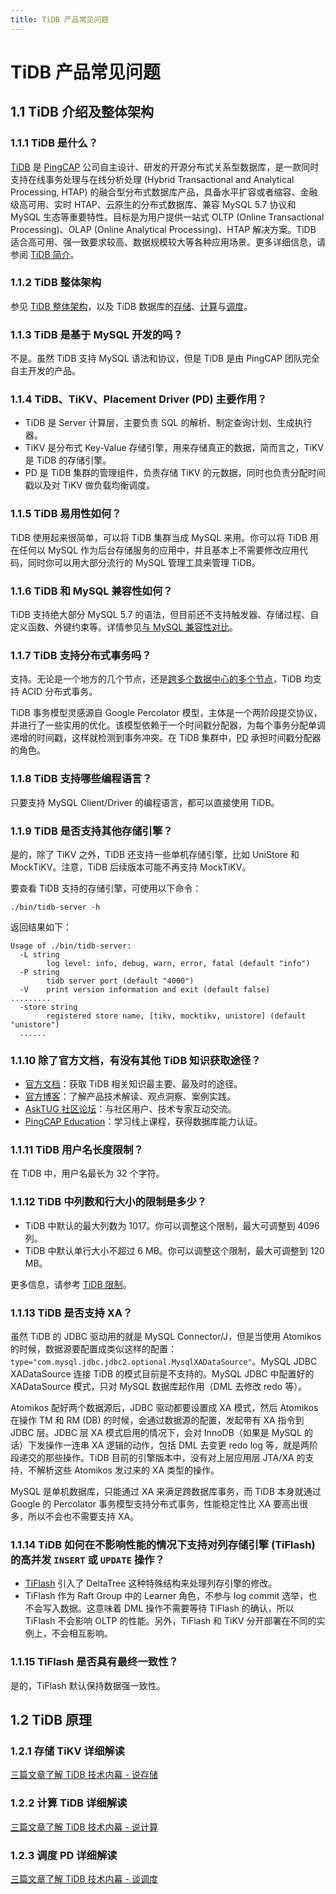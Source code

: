 ```yaml
---
title: TiDB 产品常见问题
---
```


# TiDB 产品常见问题

## 1.1 TiDB 介绍及整体架构

### 1.1.1 TiDB 是什么？

[TiDB](https://github.com/pingcap/tidb) 是 [PingCAP](https://pingcap.com/about-cn/) 公司自主设计、研发的开源分布式关系型数据库，是一款同时支持在线事务处理与在线分析处理 (Hybrid Transactional and Analytical Processing, HTAP) 的融合型分布式数据库产品，具备水平扩容或者缩容、金融级高可用、实时 HTAP、云原生的分布式数据库、兼容 MySQL 5.7 协议和 MySQL 生态等重要特性。目标是为用户提供一站式 OLTP (Online Transactional Processing)、OLAP (Online Analytical Processing)、HTAP 解决方案。TiDB 适合高可用、强一致要求较高、数据规模较大等各种应用场景。更多详细信息，请参阅 [TiDB 简介](/overview.md)。

### 1.1.2 TiDB 整体架构

参见 [TiDB 整体架构](/tidb-architecture.md)，以及 TiDB 数据库的[存储](/tidb-storage.md)、[计算](/tidb-computing.md)与[调度](/tidb-scheduling.md)。

### 1.1.3 TiDB 是基于 MySQL 开发的吗？

不是。虽然 TiDB 支持 MySQL 语法和协议，但是 TiDB 是由 PingCAP 团队完全自主开发的产品。

### 1.1.4 TiDB、TiKV、Placement Driver (PD) 主要作用？

- TiDB 是 Server 计算层，主要负责 SQL 的解析、制定查询计划、生成执行器。
- TiKV 是分布式 Key-Value 存储引擎，用来存储真正的数据，简而言之，TiKV 是 TiDB 的存储引擎。
- PD 是 TiDB 集群的管理组件，负责存储 TiKV 的元数据，同时也负责分配时间戳以及对 TiKV 做负载均衡调度。

### 1.1.5 TiDB 易用性如何？

TiDB 使用起来很简单，可以将 TiDB 集群当成 MySQL 来用。你可以将 TiDB 用在任何以 MySQL 作为后台存储服务的应用中，并且基本上不需要修改应用代码，同时你可以用大部分流行的 MySQL 管理工具来管理 TiDB。

### 1.1.6 TiDB 和 MySQL 兼容性如何？

TiDB 支持绝大部分 MySQL 5.7 的语法，但目前还不支持触发器、存储过程、自定义函数、外键约束等。详情参见[与 MySQL 兼容性对比](/mysql-compatibility.md)。

### 1.1.7 TiDB 支持分布式事务吗？

支持。无论是一个地方的几个节点，还是[跨多个数据中心的多个节点](/multi-data-centers-in-one-city-deployment.md)，TiDB 均支持 ACID 分布式事务。

TiDB 事务模型灵感源自 Google Percolator 模型，主体是一个两阶段提交协议，并进行了一些实用的优化。该模型依赖于一个时间戳分配器，为每个事务分配单调递增的时间戳，这样就检测到事务冲突。在 TiDB 集群中，[PD](/tidb-scheduling.md) 承担时间戳分配器的角色。

### 1.1.8 TiDB 支持哪些编程语言？

只要支持 MySQL Client/Driver 的编程语言，都可以直接使用 TiDB。

### 1.1.9 TiDB 是否支持其他存储引擎？

是的，除了 TiKV 之外，TiDB 还支持一些单机存储引擎，比如 UniStore 和 MockTiKV。注意，TiDB 后续版本可能不再支持 MockTiKV。

要查看 TiDB 支持的存储引擎，可使用以下命令：


```shell
./bin/tidb-server -h
```

返回结果如下：

```shell
Usage of ./bin/tidb-server:
  -L string
        log level: info, debug, warn, error, fatal (default "info")
  -P string
        tidb server port (default "4000")
  -V    print version information and exit (default false)
.........
  -store string
        registered store name, [tikv, mocktikv, unistore] (default "unistore")
  ......
```

### 1.1.10 除了官方文档，有没有其他 TiDB 知识获取途径？

- [官方文档](https://docs.pingcap.com/zh/)：获取 TiDB 相关知识最主要、最及时的途径。
- [官方博客](https://cn.pingcap.com/blog/)：了解产品技术解读、观点洞察、案例实践。
- [AskTUG 社区论坛](https://asktug.com)：与社区用户、技术专家互动交流。
- [PingCAP Education](https://cn.pingcap.com/education/)：学习线上课程，获得数据库能力认证。

### 1.1.11 TiDB 用户名长度限制？

在 TiDB 中，用户名最长为 32 个字符。

### 1.1.12 TiDB 中列数和行大小的限制是多少？

- TiDB 中默认的最大列数为 1017。你可以调整这个限制，最大可调整到 4096 列。
- TiDB 中默认单行大小不超过 6 MB。你可以调整这个限制，最大可调整到 120 MB。

更多信息，请参考 [TiDB 限制](/tidb-limitations.md)。

### 1.1.13 TiDB 是否支持 XA？

虽然 TiDB 的 JDBC 驱动用的就是 MySQL Connector/J，但是当使用 Atomikos 的时候，数据源要配置成类似这样的配置：`type="com.mysql.jdbc.jdbc2.optional.MysqlXADataSource"`。MySQL JDBC XADataSource 连接 TiDB 的模式目前是不支持的。MySQL JDBC 中配置好的 XADataSource 模式，只对 MySQL 数据库起作用（DML 去修改 redo 等）。

Atomikos 配好两个数据源后，JDBC 驱动都要设置成 XA 模式，然后 Atomikos 在操作 TM 和 RM (DB) 的时候，会通过数据源的配置，发起带有 XA 指令到 JDBC 层。JDBC 层 XA 模式启用的情况下，会对 InnoDB（如果是 MySQL 的话）下发操作一连串 XA 逻辑的动作，包括 DML 去变更 redo log 等，就是两阶段递交的那些操作。TiDB 目前的引擎版本中，没有对上层应用层 JTA/XA 的支持，不解析这些 Atomikos 发过来的 XA 类型的操作。

MySQL 是单机数据库，只能通过 XA 来满足跨数据库事务，而 TiDB 本身就通过 Google 的 Percolator 事务模型支持分布式事务，性能稳定性比 XA 要高出很多，所以不会也不需要支持 XA。

### 1.1.14 TiDB 如何在不影响性能的情况下支持对列存储引擎 (TiFlash) 的高并发 `INSERT` 或 `UPDATE` 操作？

- [TiFlash](/tiflash/tiflash-overview.md) 引入了 DeltaTree 这种特殊结构来处理列存引擎的修改。
- TiFlash 作为 Raft Group 中的 Learner 角色，不参与 log commit 选举，也不会写入数据。这意味着 DML 操作不需要等待 TiFlash 的确认，所以 TiFlash 不会影响 OLTP 的性能。另外，TiFlash 和 TiKV 分开部署在不同的实例上，不会相互影响。

### 1.1.15 TiFlash 是否具有最终一致性？

是的，TiFlash 默认保持数据强一致性。

## 1.2 TiDB 原理

### 1.2.1 存储 TiKV 详细解读

[三篇文章了解 TiDB 技术内幕 - 说存储](https://cn.pingcap.com/blog/tidb-internal-1)

### 1.2.2 计算 TiDB 详细解读

[三篇文章了解 TiDB 技术内幕 - 说计算](https://cn.pingcap.com/blog/tidb-internal-2)

### 1.2.3 调度 PD 详细解读

[三篇文章了解 TiDB 技术内幕 - 谈调度](https://cn.pingcap.com/blog/tidb-internal-3)
